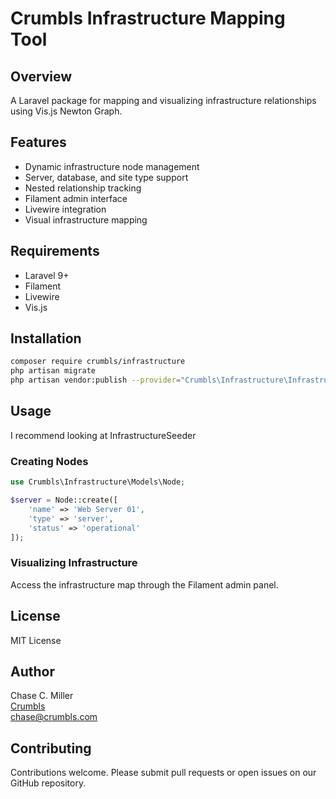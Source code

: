 # Crumbls Infrastructure Mapping Tool

## Overview
A Laravel package for mapping and visualizing infrastructure relationships using Vis.js Newton Graph.

## Features
- Dynamic infrastructure node management
- Server, database, and site type support
- Nested relationship tracking
- Filament admin interface
- Livewire integration
- Visual infrastructure mapping

## Requirements
- Laravel 9+
- Filament
- Livewire
- Vis.js

## Installation
```bash
composer require crumbls/infrastructure
php artisan migrate
php artisan vendor:publish --provider="Crumbls\Infrastructure\InfrastructureServiceProvider"
```

## Usage
I recommend looking at InfrastructureSeeder
### Creating Nodes
```php
use Crumbls\Infrastructure\Models\Node;

$server = Node::create([
    'name' => 'Web Server 01',
    'type' => 'server',
    'status' => 'operational'
]);
```

### Visualizing Infrastructure
Access the infrastructure map through the Filament admin panel.

## License
MIT License

## Author
Chase C. Miller  
[Crumbls](https://crumbls.com)  
chase@crumbls.com

## Contributing
Contributions welcome. Please submit pull requests or open issues on our GitHub repository.
